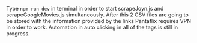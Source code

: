 Type `npm run dev` in terminal in order to start scrapeJoyn.js and scrapeGoogleMovies.js simultaneously.
After this 2 CSV files are going to be stored with the information provided by the links
Pantaflix requires VPN in order to work.
Automation in auto clicking in all of the <a> tags is still in progress.
